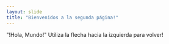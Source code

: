 ```yaml
---
layout: slide
title: "Bienvenidos a la segunda página!"
---
```

"!Hola, Mundo!"
Utiliza la flecha hacia la izquierda para volver!
